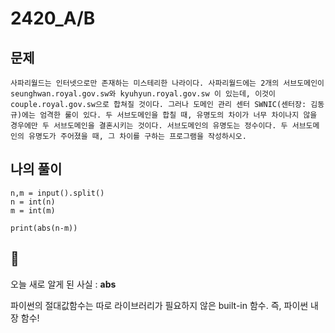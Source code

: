 # 2420_A/B

## 문제
    사파리월드는 인터넷으로만 존재하는 미스테리한 나라이다. 사파리월드에는 2개의 서브도메인이 seunghwan.royal.gov.sw와 kyuhyun.royal.gov.sw 이 있는데, 이것이 couple.royal.gov.sw으로 합쳐질 것이다. 그러나 도메인 관리 센터 SWNIC(센터장: 김동규)에는 엄격한 룰이 있다. 두 서브도메인을 합칠 때, 유명도의 차이가 너무 차이나지 않을 경우에만 두 서브도메인을 결혼시키는 것이다. 서브도메인의 유명도는 정수이다. 두 서브도메인의 유명도가 주어졌을 때, 그 차이를 구하는 프로그램을 작성하시오.

## 나의 풀이

    n,m = input().split()
    n = int(n)
    m = int(m)

    print(abs(n-m))

## 💎

오늘 새로 알게 된 사실 : **abs**

파이썬의 절대값함수는 따로 라이브러리가 필요하지 않은 built-in 함수. 즉, 파이썬 내장 함수! 